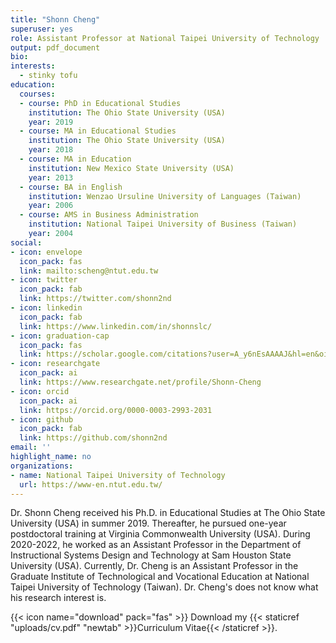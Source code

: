 ```yaml
---
title: "Shonn Cheng"
superuser: yes
role: Assistant Professor at National Taipei University of Technology
output: pdf_document
bio:
interests: 
  - stinky tofu
education:
  courses:
  - course: PhD in Educational Studies
    institution: The Ohio State University (USA)
    year: 2019
  - course: MA in Educational Studies
    institution: The Ohio State University (USA)
    year: 2018
  - course: MA in Education
    institution: New Mexico State University (USA)
    year: 2013
  - course: BA in English
    institution: Wenzao Ursuline University of Languages (Taiwan)
    year: 2006
  - course: AMS in Business Administration
    institution: National Taipei University of Business (Taiwan)
    year: 2004
social:
- icon: envelope
  icon_pack: fas
  link: mailto:scheng@ntut.edu.tw
- icon: twitter
  icon_pack: fab
  link: https://twitter.com/shonn2nd
- icon: linkedin
  icon_pack: fab
  link: https://www.linkedin.com/in/shonnslc/
- icon: graduation-cap
  icon_pack: fas
  link: https://scholar.google.com/citations?user=A_y6nEsAAAAJ&hl=en&oi=ao
- icon: researchgate
  icon_pack: ai
  link: https://www.researchgate.net/profile/Shonn-Cheng
- icon: orcid
  icon_pack: ai
  link: https://orcid.org/0000-0003-2993-2031
- icon: github
  icon_pack: fab
  link: https://github.com/shonn2nd
email: ''
highlight_name: no
organizations:
- name: National Taipei University of Technology
  url: https://www-en.ntut.edu.tw/
---
```


Dr. Shonn Cheng received his Ph.D. in Educational Studies at The Ohio State University (USA) in summer 2019. Thereafter, he pursued one-year postdoctoral training at Virginia Commonwealth University (USA). During 2020-2022, he worked as an Assistant Professor in the Department of Instructional Systems Design and Technology at Sam Houston State University (USA). Currently, Dr. Cheng is an Assistant Professor in the Graduate Institute of Technological and Vocational Education at National Taipei University of Technology (Taiwan). Dr. Cheng's does not know what his research interest is.

{{< icon name="download" pack="fas" >}} Download my {{< staticref "uploads/cv.pdf" "newtab" >}}Curriculum Vitae{{< /staticref >}}.
